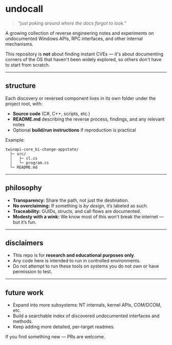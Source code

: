 # undocall

> *"just poking around where the docs forgot to look."*

A growing collection of reverse engineering notes and experiments on undocumented Windows APIs, RPC interfaces, and other internal mechanisms.

This repository is **not** about finding instant CVEs — it's about documenting corners of the OS that haven't been widely explored, so others don't have to start from scratch.

---

## structure

Each discovery or reversed component lives in its own folder under the project root, with:
- **Source code** (C#, C++, scripts, etc.)
- **README.md** describing the reverse process, findings, and any relevant notes
- Optional **build/run instructions** if reproduction is practical

Example:
```
twinapi-core_bi-change-appstate/
  ├─ src/
  │   ├─ cl.cs
  │   └─ program.cs
  └─ README.md
```

---

## philosophy

- **Transparency:** Share the path, not just the destination.
- **No overclaiming:** If something is *by design*, it’s labeled as such.
- **Traceability:** GUIDs, structs, and call flows are documented.
- **Modesty with a wink:** We know most of this won't break the internet — but it’s fun.

---

## disclaimers

- This repo is for **research and educational purposes only**.
- Any code here is intended to run in controlled environments.
- Do not attempt to run these tools on systems you do not own or have permission to test.

---

## future work

- Expand into more subsystems: NT internals, kernel APIs, COM/DCOM, etc.
- Build a searchable index of discovered undocumented interfaces and methods.
- Keep adding more detailed, per-target readmes.

If you find something new — PRs are welcome.
